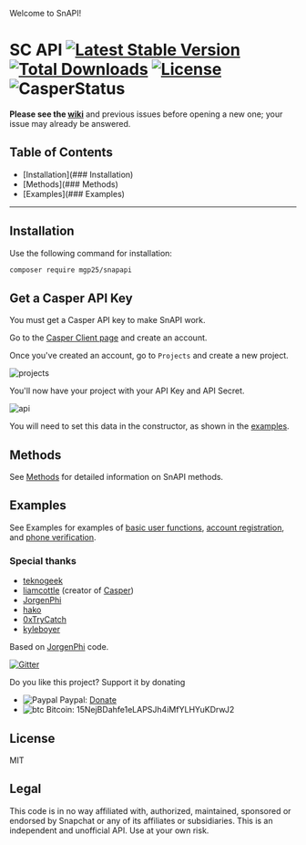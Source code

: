 Welcome to SnAPI!

# SC API [![Latest Stable Version](https://poser.pugx.org/mgp25/snapapi/v/stable)](https://packagist.org/packages/mgp25/snapapi) [![Total Downloads](https://poser.pugx.org/mgp25/snapapi/downloads)](https://packagist.org/packages/mgp25/snapapi) [![License](https://poser.pugx.org/mgp25/snapapi/license)](https://packagist.org/packages/mgp25/snapapi) ![CasperStatus](https://www.mgp25.com/cstatus/status.svg)

**Please see the [wiki](https://github.com/mgp25/SC-API/wiki)** and previous issues before opening a new one; your issue may already be answered.

## Table of Contents

* [Installation](### Installation)
* [Methods](### Methods)
* [Examples](### Examples)

----------

## Installation

Use the following command for installation:

```sh
composer require mgp25/snapapi
```

## Get a Casper API Key

You must get a Casper API key to make SnAPI work.

Go to the [Casper Client page](https://clients.casper.io/login.php) and create an account.

Once you've created an account, go to `Projects` and create a new project.

![projects](http://s2.postimg.org/r7olutpah/projects.png)

You'll now have your project with your API Key and API Secret.

![api](http://s2.postimg.org/vi39qeudl/api.png)

You will need to set this data in the constructor, as shown in the [examples](/examples).

## Methods

See [Methods](methods/methods.md) for detailed information on SnAPI methods.

## Examples

See Examples for examples of [basic user functions](examples/exampleFunctional.php), [account registration](registerTool.php), and [phone verification](verifyPhone.php).

### Special thanks

- [teknogeek](https://github.com/teknogeek)
- [liamcottle](https://github.com/liamcottle) (creator of [Casper](https://casper.io/))
- [JorgenPhi](https://github.com/JorgenPhi)
- [hako](https://github.com/hako)
- [0xTryCatch](https://github.com/0xTryCatch)
- [kyleboyer](https://github.com/kyleboyer)

Based on [JorgenPhi](https://github.com/JorgenPhi/php-snapchat) code.

[![Gitter](https://badges.gitter.im/Join%20Chat.svg)](https://gitter.im/mgp25/SC-API)

Do you like this project? Support it by donating

- ![Paypal](https://raw.githubusercontent.com/reek/anti-adblock-killer/gh-pages/images/paypal.png) Paypal: [Donate](https://www.paypal.com/cgi-bin/webscr?cmd=_s-xclick&hosted_button_id=QZY4JX3P7278Y)
- ![btc](https://camo.githubusercontent.com/4bc31b03fc4026aa2f14e09c25c09b81e06d5e71/687474703a2f2f7777772e6d6f6e747265616c626974636f696e2e636f6d2f696d672f66617669636f6e2e69636f) Bitcoin: 15NejBDahfe1eLAPSJh4iMfYLHYuKDrwJ2

## License
MIT

## Legal

This code is in no way affiliated with, authorized, maintained, sponsored or endorsed by Snapchat or any of its affiliates or subsidiaries. This is an independent and unofficial API. Use at your own risk.
